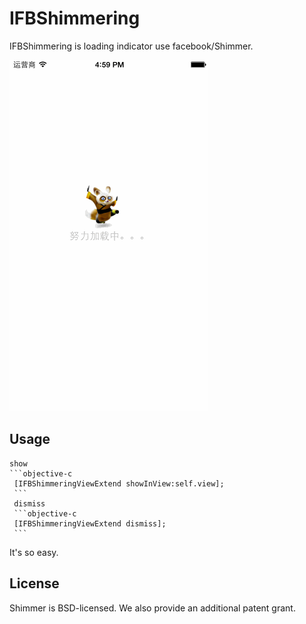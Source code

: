 IFBShimmering
=============

IFBShimmering is loading indicator use facebook/Shimmer.

![Shimmer](https://github.com/yidahis/IFBShimmering/blob/master/IFBShimmer.gif?raw=true)

## Usage
	show 
	```objective-c
	 [IFBShimmeringViewExtend showInView:self.view];
	 ```
	 dismiss
	 ```objective-c
	 [IFBShimmeringViewExtend dismiss];
	 ```

It's so easy. 


## License
Shimmer is BSD-licensed. We also provide an additional patent grant.